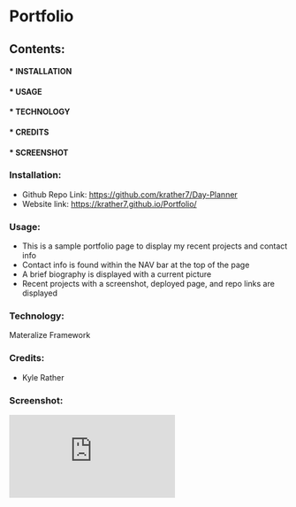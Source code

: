 # Portfolio
## Contents:
#### * INSTALLATION
#### * USAGE
#### * TECHNOLOGY
#### * CREDITS
#### * SCREENSHOT<br>
### Installation:
* Github Repo Link: https://github.com/krather7/Day-Planner
* Website link: https://krather7.github.io/Portfolio/
### Usage:
* This is a sample portfolio page to display my recent projects and contact info
* Contact info is found within the NAV bar at the top of the page
* A brief biography is displayed with a current picture
* Recent projects with a screenshot, deployed page, and repo links are displayed
### Technology:
Materalize Framework
### Credits:
* Kyle Rather
### Screenshot:
![Screenshot](https://github.com/krather7/Portfolio/raw/main/images/screenshot.pdf)

